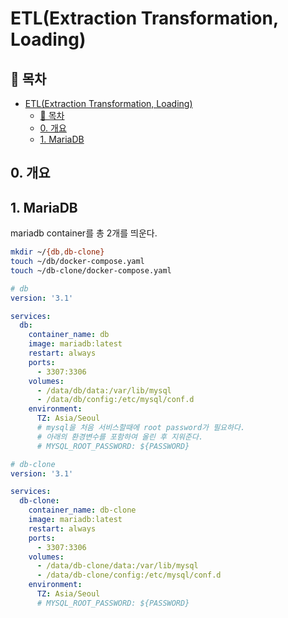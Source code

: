 # ETL(Extraction Transformation, Loading)

## 🎁 목차
- [ETL(Extraction Transformation, Loading)](#etlextraction-transformation-loading)
  - [🎁 목차](#-목차)
  - [0. 개요](#0-개요)
  - [1. MariaDB](#1-mariadb)

## 0. 개요
<!-- 데이터 분석에 활용할 DB를 만들고 기존의 데이터를 이관하는 작업이다.
기존 DB는 container로 떠있고, 새로운 DB도 마찬가지로 container로 띄운다.
batch작업은 spring-boot로 진행한다. -->

## 1. MariaDB
mariadb container를 총 2개를 띄운다.
```sh
mkdir ~/{db,db-clone}
touch ~/db/docker-compose.yaml
touch ~/db-clone/docker-compose.yaml
```
```yaml
# db
version: '3.1'

services:
  db:
    container_name: db
    image: mariadb:latest
    restart: always
    ports:
      - 3307:3306
    volumes:
      - /data/db/data:/var/lib/mysql
      - /data/db/config:/etc/mysql/conf.d
    environment:
      TZ: Asia/Seoul
      # mysql을 처음 서비스할때에 root password가 필요하다.
      # 아래의 환경변수를 포함하여 올린 후 지워준다.
      # MYSQL_ROOT_PASSWORD: ${PASSWORD}

# db-clone
version: '3.1'

services:
  db-clone:
    container_name: db-clone
    image: mariadb:latest
    restart: always
    ports:
      - 3307:3306
    volumes:
      - /data/db-clone/data:/var/lib/mysql
      - /data/db-clone/config:/etc/mysql/conf.d
    environment:
      TZ: Asia/Seoul
      # MYSQL_ROOT_PASSWORD: ${PASSWORD}
```